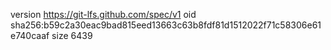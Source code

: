 version https://git-lfs.github.com/spec/v1
oid sha256:b59c2a30eac9bad815eed13663c63b8fdf81d1512022f71c58306e61e740caaf
size 6439

